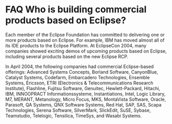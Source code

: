 

FAQ Who is building commercial products based on Eclipse?
=========================================================

Each member of the Eclipse Foundation has committed to delivering one or more products based on Eclipse. For example, IBM has moved almost all of its IDE products to the Eclipse Platform. At EclipseCon 2004, many companies showed exciting demos of upcoming products based on Eclipse, including several products based on the new Eclipse RCP.

In April 2004, the following companies had commercial Eclipse-based offerings: Advanced Systems Concepts, Borland Software, CanyonBlue, Catalyst Systems, Codefarm, Embarcadero Technologies, Ensemble Systems, Ericsson, ETRI (Electronics & Telecommunications Research Institute), Flashline, Fujitsu Software, Genuitec, Hewlett-Packard, Hitachi, IBM, INNOOPRACT Informationssysteme, Instantiations, Intel, Logic Library, M7, MERANT, Metanology, Micro Focus, MKS, MontaVista Software, Oracle, Parasoft, QA Systems, QNX Software Systems, Red Hat, SAP, SAS, Scapa Technologies, Serena Software, SilverMark, SlickEdit, SuSE, Sybase, Teamstudio, Telelogic, Tensilica, TimeSys, and Wasabi Systems.

